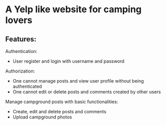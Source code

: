 # A Yelp like website for camping lovers


## Features:
Authentication:
* User register and login with username and password

Authorization:
* One cannot manage posts and view user profile without being authenticated
* One cannot edit or delete posts and comments created by other users

Manage campground posts with basic functionalities:
* Create, edit and delete posts and comments
* Upload campground photos


